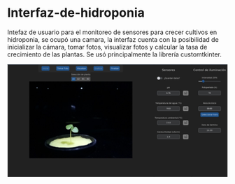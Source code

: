 # Interfaz-de-hidroponia
Intefaz de usuario para el monitoreo de sensores para crecer cultivos en hidroponia, se ocupó una camara, la interfaz cuenta con la posibilidad de inicializar la cámara, tomar fotos, visualizar fotos y calcular la tasa de crecimiento de las plantas. Se usó principalmente la librería customtkinter.

![alt text](https://github.com/JoseDamianCardenas/Interfaz-de-hidroponia/blob/main/interfaz_imagen.jpg?raw=true)
